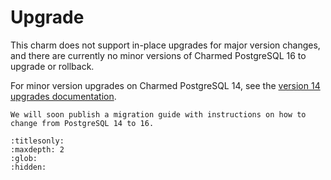 # Upgrade

This charm does not support in-place upgrades for major version changes, and there are currently no minor versions of Charmed PostgreSQL 16 to upgrade or rollback.

For minor version upgrades on Charmed PostgreSQL 14, see the [version 14 upgrades documentation](https://canonical-charmed-postgresql.readthedocs-hosted.com/en/14/how-to/upgrade/).


```{note}
We will soon publish a migration guide with instructions on how to change from PostgreSQL 14 to 16.
```

```{toctree}
:titlesonly:
:maxdepth: 2
:glob:
:hidden:
